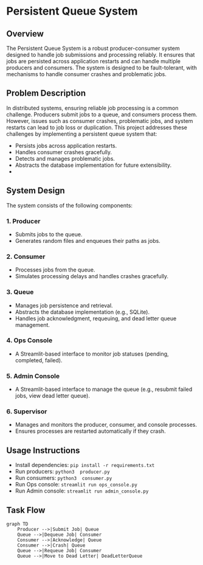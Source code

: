 # Persistent Queue System

## Overview
The Persistent Queue System is a robust producer-consumer system designed to handle job submissions and processing reliably. It ensures that jobs are persisted across application restarts and can handle multiple producers and consumers. The system is designed to be fault-tolerant, with mechanisms to handle consumer crashes and problematic jobs.

## Problem Description
In distributed systems, ensuring reliable job processing is a common challenge. Producers submit jobs to a queue, and consumers process them. However, issues such as consumer crashes, problematic jobs, and system restarts can lead to job loss or duplication. This project addresses these challenges by implementing a persistent queue system that:
- Persists jobs across application restarts.
- Handles consumer crashes gracefully.
- Detects and manages problematic jobs.
- Abstracts the database implementation for future extensibility.
- 
## System Design
The system consists of the following components:

### 1. **Producer**
- Submits jobs to the queue.
- Generates random files and enqueues their paths as jobs.

### 2. **Consumer**
- Processes jobs from the queue.
- Simulates processing delays and handles crashes gracefully.

### 3. **Queue**
- Manages job persistence and retrieval.
- Abstracts the database implementation (e.g., SQLite).
- Handles job acknowledgment, requeuing, and dead letter queue management.

### 4. **Ops Console**
- A Streamlit-based interface to monitor job statuses (pending, completed, failed).

### 5. **Admin Console**
- A Streamlit-based interface to manage the queue (e.g., resubmit failed jobs, view dead letter queue).

### 6. **Supervisor**
- Manages and monitors the producer, consumer, and console processes.
- Ensures processes are restarted automatically if they crash.


## Usage Instructions
- Install dependencies: `pip install -r requirements.txt`
- Run producers: `python3  producer.py`
- Run consumers: `python3  consumer.py`
- Run Ops console: `streamlit run ops_console.py`
- Run Admin console: `streamlit run admin_console.py`

## Task Flow

```mermaid
graph TD
    Producer -->|Submit Job| Queue
    Queue -->|Dequeue Job| Consumer
    Consumer -->|Acknowledge| Queue
    Consumer -->|Crash| Queue
    Queue -->|Requeue Job| Consumer
    Queue -->|Move to Dead Letter| DeadLetterQueue

